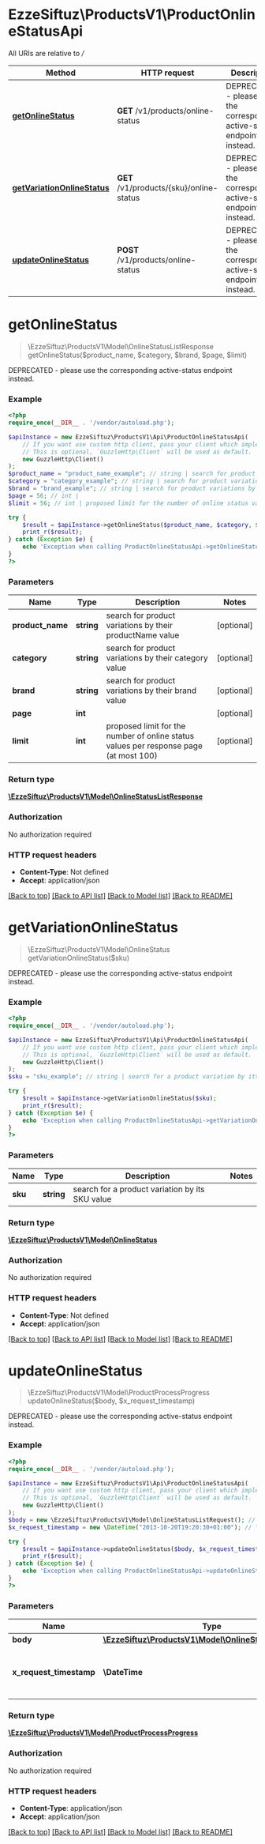# EzzeSiftuz\ProductsV1\ProductOnlineStatusApi

All URIs are relative to */*

Method | HTTP request | Description
------------- | ------------- | -------------
[**getOnlineStatus**](ProductOnlineStatusApi.md#getonlinestatus) | **GET** /v1/products/online-status | DEPRECATED - please use the corresponding active-status endpoint instead.
[**getVariationOnlineStatus**](ProductOnlineStatusApi.md#getvariationonlinestatus) | **GET** /v1/products/{sku}/online-status | DEPRECATED - please use the corresponding active-status endpoint instead.
[**updateOnlineStatus**](ProductOnlineStatusApi.md#updateonlinestatus) | **POST** /v1/products/online-status | DEPRECATED - please use the corresponding active-status endpoint instead.

# **getOnlineStatus**
> \EzzeSiftuz\ProductsV1\Model\OnlineStatusListResponse getOnlineStatus($product_name, $category, $brand, $page, $limit)

DEPRECATED - please use the corresponding active-status endpoint instead.

### Example
```php
<?php
require_once(__DIR__ . '/vendor/autoload.php');

$apiInstance = new EzzeSiftuz\ProductsV1\Api\ProductOnlineStatusApi(
    // If you want use custom http client, pass your client which implements `GuzzleHttp\ClientInterface`.
    // This is optional, `GuzzleHttp\Client` will be used as default.
    new GuzzleHttp\Client()
);
$product_name = "product_name_example"; // string | search for product variations by their productName value
$category = "category_example"; // string | search for product variations by their category value
$brand = "brand_example"; // string | search for product variations by their brand value
$page = 56; // int | 
$limit = 56; // int | proposed limit for the number of online status values per response page (at most 100)

try {
    $result = $apiInstance->getOnlineStatus($product_name, $category, $brand, $page, $limit);
    print_r($result);
} catch (Exception $e) {
    echo 'Exception when calling ProductOnlineStatusApi->getOnlineStatus: ', $e->getMessage(), PHP_EOL;
}
?>
```

### Parameters

Name | Type | Description  | Notes
------------- | ------------- | ------------- | -------------
 **product_name** | **string**| search for product variations by their productName value | [optional]
 **category** | **string**| search for product variations by their category value | [optional]
 **brand** | **string**| search for product variations by their brand value | [optional]
 **page** | **int**|  | [optional]
 **limit** | **int**| proposed limit for the number of online status values per response page (at most 100) | [optional]

### Return type

[**\EzzeSiftuz\ProductsV1\Model\OnlineStatusListResponse**](../Model/OnlineStatusListResponse.md)

### Authorization

No authorization required

### HTTP request headers

 - **Content-Type**: Not defined
 - **Accept**: application/json

[[Back to top]](#) [[Back to API list]](../../README.md#documentation-for-api-endpoints) [[Back to Model list]](../../README.md#documentation-for-models) [[Back to README]](../../README.md)

# **getVariationOnlineStatus**
> \EzzeSiftuz\ProductsV1\Model\OnlineStatus getVariationOnlineStatus($sku)

DEPRECATED - please use the corresponding active-status endpoint instead.

### Example
```php
<?php
require_once(__DIR__ . '/vendor/autoload.php');

$apiInstance = new EzzeSiftuz\ProductsV1\Api\ProductOnlineStatusApi(
    // If you want use custom http client, pass your client which implements `GuzzleHttp\ClientInterface`.
    // This is optional, `GuzzleHttp\Client` will be used as default.
    new GuzzleHttp\Client()
);
$sku = "sku_example"; // string | search for a product variation by its SKU value

try {
    $result = $apiInstance->getVariationOnlineStatus($sku);
    print_r($result);
} catch (Exception $e) {
    echo 'Exception when calling ProductOnlineStatusApi->getVariationOnlineStatus: ', $e->getMessage(), PHP_EOL;
}
?>
```

### Parameters

Name | Type | Description  | Notes
------------- | ------------- | ------------- | -------------
 **sku** | **string**| search for a product variation by its SKU value |

### Return type

[**\EzzeSiftuz\ProductsV1\Model\OnlineStatus**](../Model/OnlineStatus.md)

### Authorization

No authorization required

### HTTP request headers

 - **Content-Type**: Not defined
 - **Accept**: application/json

[[Back to top]](#) [[Back to API list]](../../README.md#documentation-for-api-endpoints) [[Back to Model list]](../../README.md#documentation-for-models) [[Back to README]](../../README.md)

# **updateOnlineStatus**
> \EzzeSiftuz\ProductsV1\Model\ProductProcessProgress updateOnlineStatus($body, $x_request_timestamp)

DEPRECATED - please use the corresponding active-status endpoint instead.

### Example
```php
<?php
require_once(__DIR__ . '/vendor/autoload.php');

$apiInstance = new EzzeSiftuz\ProductsV1\Api\ProductOnlineStatusApi(
    // If you want use custom http client, pass your client which implements `GuzzleHttp\ClientInterface`.
    // This is optional, `GuzzleHttp\Client` will be used as default.
    new GuzzleHttp\Client()
);
$body = new \EzzeSiftuz\ProductsV1\Model\OnlineStatusListRequest(); // \EzzeSiftuz\ProductsV1\Model\OnlineStatusListRequest | 
$x_request_timestamp = new \DateTime("2013-10-20T19:20:30+01:00"); // \DateTime | Holds the client side update request timestamp

try {
    $result = $apiInstance->updateOnlineStatus($body, $x_request_timestamp);
    print_r($result);
} catch (Exception $e) {
    echo 'Exception when calling ProductOnlineStatusApi->updateOnlineStatus: ', $e->getMessage(), PHP_EOL;
}
?>
```

### Parameters

Name | Type | Description  | Notes
------------- | ------------- | ------------- | -------------
 **body** | [**\EzzeSiftuz\ProductsV1\Model\OnlineStatusListRequest**](../Model/OnlineStatusListRequest.md)|  | [optional]
 **x_request_timestamp** | **\DateTime**| Holds the client side update request timestamp | [optional]

### Return type

[**\EzzeSiftuz\ProductsV1\Model\ProductProcessProgress**](../Model/ProductProcessProgress.md)

### Authorization

No authorization required

### HTTP request headers

 - **Content-Type**: application/json
 - **Accept**: application/json

[[Back to top]](#) [[Back to API list]](../../README.md#documentation-for-api-endpoints) [[Back to Model list]](../../README.md#documentation-for-models) [[Back to README]](../../README.md)

